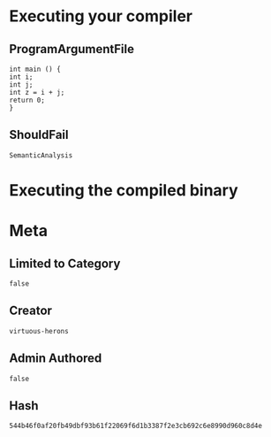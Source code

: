 # Executing your compiler

## ProgramArgumentFile

```
int main () {
int i; 
int j;
int z = i + j;
return 0;
}
```

## ShouldFail

```
SemanticAnalysis
```

# Executing the compiled binary

# Meta

## Limited to Category

```
false
```

## Creator

```
virtuous-herons
```

## Admin Authored

```
false
```

## Hash

```
544b46f0af20fb49dbf93b61f22069f6d1b3387f2e3cb692c6e8990d960c8d4e
```
